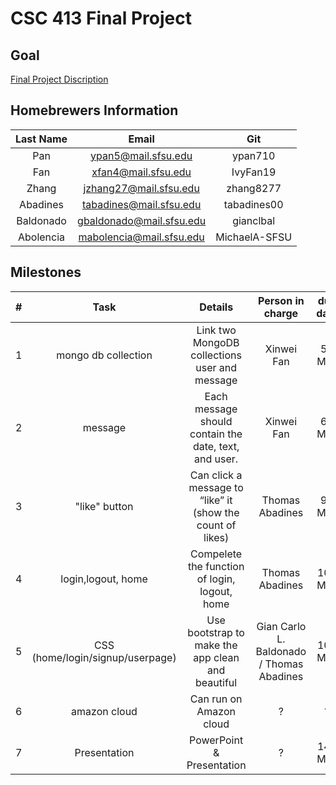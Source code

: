 # CSC 413 Final Project

## Goal
[Final Project Discription](https://docs.google.com/document/d/1U7yFtUjv3_VToLE0FyFU5Q9GzQcuMB719OZLyS_EPeI/edit)

## Homebrewers Information

|   Last Name   | Email  |     Git       |
|:-------------:|:-------------:|:------:|
| Pan       | ypan5@mail.sfsu.edu     | ypan710
| Fan       | xfan4@mail.sfsu.edu     | IvyFan19
| Zhang     | jzhang27@mail.sfsu.edu  |zhang8277
| Abadines  |	tabadines@mail.sfsu.edu	  |tabadines00
| Baldonado |	gbaldonado@mail.sfsu.edu |	gianclbal
| Abolencia |	mabolencia@mail.sfsu.edu |	MichaelA-SFSU



## Milestones

|  #   |	   Task       |	       Details              | Person in charge | due date|
|:----:|:--------------:|:---------------------------:|:----------------:|:-------:|
|1|mongo db collection					|Link two MongoDB collections user and message              |Xinwei Fan |5-May|
|2|message								      |Each message should contain the date, text, and user.      |Xinwei Fan |6-May|
|3|"like" button							  |Can click a message to “like” it (show the count of likes) |Thomas Abadines|9-May|
|4|login,logout, home				  	|Compelete the function of login, logout, home              |Thomas Abadines|10-May|
|5|CSS (home/login/signup/userpage) |Use bootstrap to make the app clean and beautiful      |Gian Carlo L. Baldonado / Thomas Abadines|10-May|
|6|amazon cloud							    |Can run on Amazon cloud                                    |?|?|
|7|Presentation							    |PowerPoint & Presentation                                  |?|14-May|
